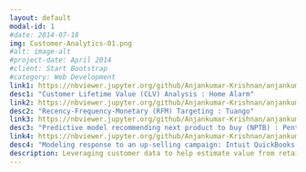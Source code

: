 ```yaml
---
layout: default
modal-id: 1
#date: 2014-07-18
img: Customer-Analytics-01.png
#alt: image-alt
#project-date: April 2014
#client: Start Bootstrap
#category: Web Development
link1: https://nbviewer.jupyter.org/github/Anjankumar-Krishnan/anjankumar-krishnan.github.io/blob/cb41b317057e8faa3ce651e24704d98bc05660d2/homealarm-clv_anjan_git_publish.ipynb
desc1: "Customer Lifetime Value (CLV) Analysis : Home Alarm"
link2: https://nbviewer.jupyter.org/github/Anjankumar-Krishnan/anjankumar-krishnan.github.io/blob/cb41b317057e8faa3ce651e24704d98bc05660d2/tuango-rfm_anjan_git_publish.ipynb
desc2: "Recency-Frequency-Monetary (RFM) Targeting : Tuango"
link3: https://nbviewer.jupyter.org/github/Anjankumar-Krishnan/anjankumar-krishnan.github.io/blob/ceba324fbb4a0d7b4b1102f6161ade56e6dcd8ee/pentathlon_nptb_git_publish.ipynb
desc3: "Predictive model recommending next product to buy (NPTB) : Pentathlon"
link4: https://nbviewer.jupyter.org/github/Anjankumar-Krishnan/anjankumar-krishnan.github.io/blob/64e72d534582f81c9775868d3ed96e93d622282b/intuit_redux_git_publish.ipynb
desc4: "Modeling response to an up-selling campaign: Intuit QuickBooks Upgrade"
description: Leveraging customer data to help estimate value from retaining customers, maximizing return on marketing expenditure through targeting and predictive modeling
---
```

